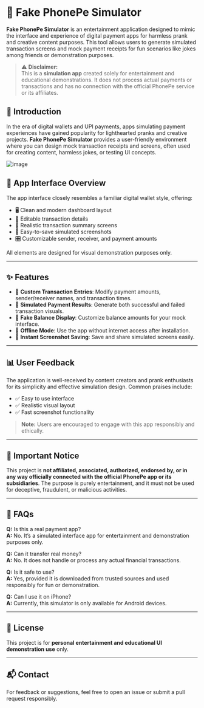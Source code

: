 # 📱 Fake PhonePe Simulator

**Fake PhonePe Simulator** is an entertainment application designed to mimic the interface and experience of digital payment apps for harmless prank and creative content purposes. This tool allows users to generate simulated transaction screens and mock payment receipts for fun scenarios like jokes among friends or demonstration purposes.

> ⚠️ **Disclaimer:**  
> This is a **simulation app** created solely for entertainment and educational demonstrations. It does not process actual payments or transactions and has no connection with the official PhonePe service or its affiliates.


## 📖 Introduction

In the era of digital wallets and UPI payments, apps simulating payment experiences have gained popularity for lighthearted pranks and creative projects. **Fake PhonePe Simulator** provides a user-friendly environment where you can design mock transaction receipts and screens, often used for creating content, harmless jokes, or testing UI concepts.

![image](https://github.com/user-attachments/assets/4aa3e4d1-8f47-42fe-80f6-7256cfc02640)

## 🎨 App Interface Overview

The app interface closely resembles a familiar digital wallet style, offering:

- 🖥️ Clean and modern dashboard layout  
- 📝 Editable transaction details  
- 📱 Realistic transaction summary screens  
- 💾 Easy-to-save simulated screenshots  
- 🎛️ Customizable sender, receiver, and payment amounts  

All elements are designed for visual demonstration purposes only.

---

## ✨ Features

- 🔹 **Custom Transaction Entries**: Modify payment amounts, sender/receiver names, and transaction times.  
- 🔹 **Simulated Payment Results**: Generate both successful and failed transaction visuals.  
- 🔹 **Fake Balance Display**: Customize balance amounts for your mock interface.  
- 🔹 **Offline Mode**: Use the app without internet access after installation.  
- 🔹 **Instant Screenshot Saving**: Save and share simulated screens easily.

---

## 📊 User Feedback

The application is well-received by content creators and prank enthusiasts for its simplicity and effective simulation design. Common praises include:

- ✅ Easy to use interface  
- ✅ Realistic visual layout  
- ✅ Fast screenshot functionality  

> **Note:** Users are encouraged to engage with this app responsibly and ethically.

---

## 📌 Important Notice

This project is **not affiliated, associated, authorized, endorsed by, or in any way officially connected with the official PhonePe app or its subsidiaries**. The purpose is purely entertainment, and it must not be used for deceptive, fraudulent, or malicious activities.

---

## 📖 FAQs

**Q:** Is this a real payment app?  
**A:** No. It’s a simulated interface app for entertainment and demonstration purposes only.

**Q:** Can it transfer real money?  
**A:** No. It does not handle or process any actual financial transactions.

**Q:** Is it safe to use?  
**A:** Yes, provided it is downloaded from trusted sources and used responsibly for fun or demonstration.

**Q:** Can I use it on iPhone?  
**A:** Currently, this simulator is only available for Android devices.

---

## 📜 License

This project is for **personal entertainment and educational UI demonstration use** only.

---

## 📬 Contact

For feedback or suggestions, feel free to open an issue or submit a pull request responsibly.

